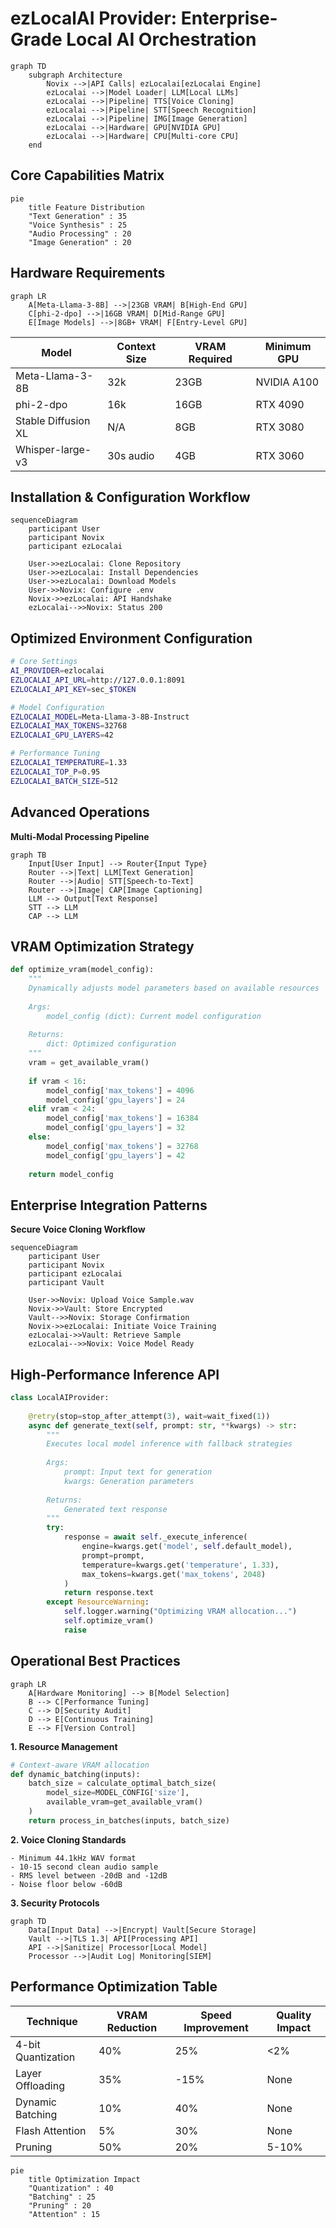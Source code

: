 # ezLocalAI Provider: Enterprise-Grade Local AI Orchestration

```mermaid
graph TD
    subgraph Architecture
        Novix -->|API Calls| ezLocalai[ezLocalai Engine]
        ezLocalai -->|Model Loader| LLM[Local LLMs]
        ezLocalai -->|Pipeline| TTS[Voice Cloning]
        ezLocalai -->|Pipeline| STT[Speech Recognition]
        ezLocalai -->|Pipeline| IMG[Image Generation]
        ezLocalai -->|Hardware| GPU[NVIDIA GPU]
        ezLocalai -->|Hardware| CPU[Multi-core CPU]
    end
```
## Core Capabilities Matrix
```mermaid
pie
    title Feature Distribution
    "Text Generation" : 35
    "Voice Synthesis" : 25
    "Audio Processing" : 20
    "Image Generation" : 20
```
## Hardware Requirements
```mermaid
graph LR
    A[Meta-Llama-3-8B] -->|23GB VRAM| B[High-End GPU]
    C[phi-2-dpo] -->|16GB VRAM| D[Mid-Range GPU]
    E[Image Models] -->|8GB+ VRAM| F[Entry-Level GPU]
```
| Model                | Context Size | VRAM Required | Minimum GPU   |
|----------------------|--------------|---------------|---------------|
| Meta-Llama-3-8B      | 32k          | 23GB          | NVIDIA A100   |
| phi-2-dpo            | 16k          | 16GB          | RTX 4090      |
| Stable Diffusion XL  | N/A          | 8GB           | RTX 3080      |
| Whisper-large-v3     | 30s audio    | 4GB           | RTX 3060      |

## Installation & Configuration Workflow
```mermaid
sequenceDiagram
    participant User
    participant Novix
    participant ezLocalai
    
    User->>ezLocalai: Clone Repository
    User->>ezLocalai: Install Dependencies
    User->>ezLocalai: Download Models
    User->>Novix: Configure .env
    Novix->>ezLocalai: API Handshake
    ezLocalai-->>Novix: Status 200
```
## Optimized Environment Configuration
```bash
# Core Settings
AI_PROVIDER=ezlocalai
EZLOCALAI_API_URL=http://127.0.0.1:8091
EZLOCALAI_API_KEY=sec_$TOKEN

# Model Configuration
EZLOCALAI_MODEL=Meta-Llama-3-8B-Instruct
EZLOCALAI_MAX_TOKENS=32768
EZLOCALAI_GPU_LAYERS=42

# Performance Tuning
EZLOCALAI_TEMPERATURE=1.33
EZLOCALAI_TOP_P=0.95
EZLOCALAI_BATCH_SIZE=512
```
## Advanced Operations
**Multi-Modal Processing Pipeline**
```mermaid
graph TB
    Input[User Input] --> Router{Input Type}
    Router -->|Text| LLM[Text Generation]
    Router -->|Audio| STT[Speech-to-Text]
    Router -->|Image| CAP[Image Captioning]
    LLM --> Output[Text Response]
    STT --> LLM
    CAP --> LLM
```
## VRAM Optimization Strategy
```python
def optimize_vram(model_config):
    """
    Dynamically adjusts model parameters based on available resources
    
    Args:
        model_config (dict): Current model configuration
        
    Returns:
        dict: Optimized configuration
    """
    vram = get_available_vram()
    
    if vram < 16:
        model_config['max_tokens'] = 4096
        model_config['gpu_layers'] = 24
    elif vram < 24:
        model_config['max_tokens'] = 16384
        model_config['gpu_layers'] = 32
    else:
        model_config['max_tokens'] = 32768
        model_config['gpu_layers'] = 42
        
    return model_config
```
## Enterprise Integration Patterns
**Secure Voice Cloning Workflow**
```mermaid
sequenceDiagram
    participant User
    participant Novix
    participant ezLocalai
    participant Vault
    
    User->>Novix: Upload Voice Sample.wav
    Novix->>Vault: Store Encrypted
    Vault-->>Novix: Storage Confirmation
    Novix->>ezLocalai: Initiate Voice Training
    ezLocalai->>Vault: Retrieve Sample
    ezLocalai-->>Novix: Voice Model Ready
```
## High-Performance Inference API
```python
class LocalAIProvider:
    
    @retry(stop=stop_after_attempt(3), wait=wait_fixed(1))
    async def generate_text(self, prompt: str, **kwargs) -> str:
        """
        Executes local model inference with fallback strategies
        
        Args:
            prompt: Input text for generation
            kwargs: Generation parameters
            
        Returns:
            Generated text response
        """
        try:
            response = await self._execute_inference(
                engine=kwargs.get('model', self.default_model),
                prompt=prompt,
                temperature=kwargs.get('temperature', 1.33),
                max_tokens=kwargs.get('max_tokens', 2048)
            )
            return response.text
        except ResourceWarning:
            self.logger.warning("Optimizing VRAM allocation...")
            self.optimize_vram()
            raise
```
## Operational Best Practices
```mermaid
graph LR
    A[Hardware Monitoring] --> B[Model Selection]
    B --> C[Performance Tuning]
    C --> D[Security Audit]
    D --> E[Continuous Training]
    E --> F[Version Control]
```
**1. Resource Management**
```python
# Context-aware VRAM allocation
def dynamic_batching(inputs):
    batch_size = calculate_optimal_batch_size(
        model_size=MODEL_CONFIG['size'],
        available_vram=get_available_vram()
    )
    return process_in_batches(inputs, batch_size)
```
**2. Voice Cloning Standards**
```
- Minimum 44.1kHz WAV format
- 10-15 second clean audio sample
- RMS level between -20dB and -12dB
- Noise floor below -60dB
```
**3. Security Protocols**
```mermaid
graph TD
    Data[Input Data] -->|Encrypt| Vault[Secure Storage]
    Vault -->|TLS 1.3| API[Processing API]
    API -->|Sanitize| Processor[Local Model]
    Processor -->|Audit Log| Monitoring[SIEM]
```
## Performance Optimization Table
| Technique           | VRAM Reduction | Speed Improvement | Quality Impact |
|---------------------|----------------|-------------------|----------------|
| 4-bit Quantization  | 40%            | 25%               | <2%            |
| Layer Offloading    | 35%            | -15%              | None           |
| Dynamic Batching    | 10%            | 40%               | None           |
| Flash Attention     | 5%             | 30%               | None           |
| Pruning             | 50%            | 20%               | 5-10%          |

```mermaid
pie
    title Optimization Impact
    "Quantization" : 40
    "Batching" : 25
    "Pruning" : 20
    "Attention" : 15
```

